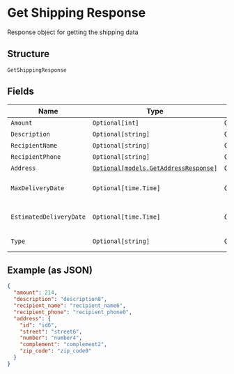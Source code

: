 
# Get Shipping Response

Response object for getting the shipping data

## Structure

`GetShippingResponse`

## Fields

| Name | Type | Tags | Description |
|  --- | --- | --- | --- |
| `Amount` | `Optional[int]` | Optional | - |
| `Description` | `Optional[string]` | Optional | - |
| `RecipientName` | `Optional[string]` | Optional | - |
| `RecipientPhone` | `Optional[string]` | Optional | - |
| `Address` | [`Optional[models.GetAddressResponse]`](../../doc/models/get-address-response.md) | Optional | - |
| `MaxDeliveryDate` | `Optional[time.Time]` | Optional | Data máxima de entrega |
| `EstimatedDeliveryDate` | `Optional[time.Time]` | Optional | Prazo estimado de entrega |
| `Type` | `Optional[string]` | Optional | Shipping Type |

## Example (as JSON)

```json
{
  "amount": 214,
  "description": "description8",
  "recipient_name": "recipient_name6",
  "recipient_phone": "recipient_phone0",
  "address": {
    "id": "id6",
    "street": "street6",
    "number": "number4",
    "complement": "complement2",
    "zip_code": "zip_code0"
  }
}
```

